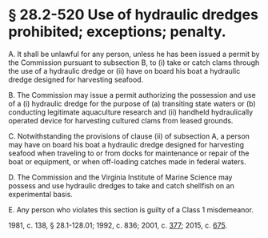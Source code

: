# § 28.2-520 Use of hydraulic dredges prohibited; exceptions; penalty.

<p>A. It shall be unlawful for any person, unless he has been issued a permit by the Commission pursuant to subsection B, to (i) take or catch clams through the use of a hydraulic dredge or (ii) have on board his boat a hydraulic dredge designed for harvesting seafood.</p><p>B. The Commission may issue a permit authorizing the possession and use of a (i) hydraulic dredge for the purpose of (a) transiting state waters or (b) conducting legitimate aquaculture research and (ii) handheld hydraulically operated device for harvesting cultured clams from leased grounds.</p><p>C. Notwithstanding the provisions of clause (ii) of subsection A, a person may have on board his boat a hydraulic dredge designed for harvesting seafood when traveling to or from docks for maintenance or repair of the boat or equipment, or when off-loading catches made in federal waters.</p><p>D. The Commission and the Virginia Institute of Marine Science may possess and use hydraulic dredges to take and catch shellfish on an experimental basis.</p><p>E. Any person who violates this section is guilty of a Class 1 misdemeanor.</p><p>1981, c. 138, § 28.1-128.01; 1992, c. 836; 2001, c. <a href='http://lis.virginia.gov/cgi-bin/legp604.exe?011+ful+CHAP0377'>377</a>; 2015, c. <a href='http://lis.virginia.gov/cgi-bin/legp604.exe?151+ful+CHAP0675'>675</a>.</p>